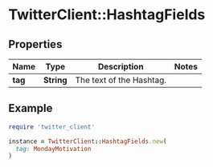 # TwitterClient::HashtagFields

## Properties

| Name | Type | Description | Notes |
| ---- | ---- | ----------- | ----- |
| **tag** | **String** | The text of the Hashtag. |  |

## Example

```ruby
require 'twitter_client'

instance = TwitterClient::HashtagFields.new(
  tag: MondayMotivation
)
```

